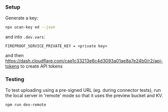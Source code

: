 ### Setup

Generate a key:

```bash
npx ucan-key ed --json
```

and into `.dev.vars`:

```
FIREPROOF_SERVICE_PRIVATE_KEY = <private key>

```

and then https://dash.cloudflare.com/cae1c33213e6c4d3093a01ae8a7e24b0/r2/api-tokens to create API tokens


### Testing

To test uploading using a pre-signed URL (eg. during connector tests), run the local server in 'remote' mode so that it uses the preview bucket and KV.

```shell
npm run dev-remote
```
